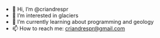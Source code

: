 - 👋 Hi, I’m @criandrespr
- 👀 I’m interested in glaciers
- 🌱 I’m currently learning about programming and geology
- 📫 How to reach me: criandrespr@gmail.com

<!---
criandrespr/criandrespr is a ✨ special ✨ repository because its `README.md` (this file) appears on your GitHub profile.
You can click the Preview link to take a look at your changes.
--->
